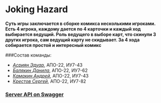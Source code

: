 # Joking Hazard
**Суть игры заключается в сборке комикса несколькими игроками. Есть 4 игрока, каждому дается по 4 карточки и каждый ход выбирается ведущий. Роль ведущего в выборе карт, что скинули 3 других игрока, сам ведущий карту не скидывает. За 4 хода собирается простой и интересный комикс**

###Состав команды:
* [*Асриян Эдуар*](https://github.com/ed-asriyan), АПО-22, ИУ7-43
* [*Балякин Данила*](https://github.com/Pacman29), АПО-22, ИУ7-62
* [*Камакин Андрей*](https://github.com/lieroz), АПО-22, ИУ7-43
* [*Крестов Сергей*](https://github.com/wolf1996), АПО-22, ИУ7-82

### [Server API on Swagger](https://app.swaggerhub.com/api/lieroz/Joking-Hazard/1.0.0)